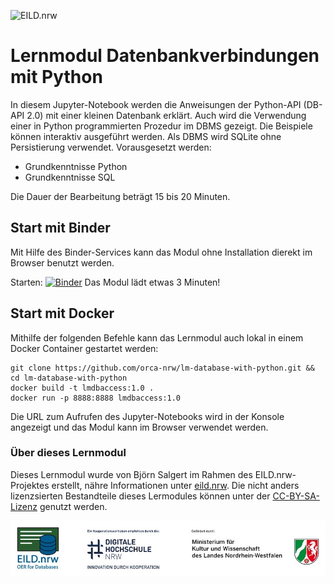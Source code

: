 ![EILD.nrw]([app/src/img/Logo-mitSchrift-v2.png](https://github.com/orca-nrw/plsql-trainer/raw/main/app/src/img/Logo-mitSchrift-v2.png))

# Lernmodul Datenbankverbindungen mit Python

In diesem Jupyter-Notebook werden die Anweisungen der Python-API (DB-API 2.0) mit einer kleinen Datenbank erklärt. Auch wird die Verwendung einer in Python programmierten Prozedur im DBMS gezeigt. Die Beispiele können interaktiv ausgeführt werden. Als DBMS wird SQLite ohne Persistierung verwendet. Vorausgesetzt werden:
- Grundkenntnisse Python
- Grundkenntnisse SQL

Die Dauer der Bearbeitung beträgt 15 bis 20 Minuten.


## Start mit Binder 

Mit Hilfe des Binder-Services kann das Modul ohne Installation dierekt im Browser benutzt werden.

Starten: [![Binder](https://mybinder.org/badge_logo.svg)](https://mybinder.org/v2/gh/orca-nrw/lm-database-with-python/HEAD?urlpath=notebooks%2FDatenbankzugriff.ipynb) Das Modul lädt etwas 3 Minuten!

## Start mit Docker

Mithilfe der folgenden Befehle kann das Lernmodul auch lokal in einem Docker Container gestartet werden:

```
git clone https://github.com/orca-nrw/lm-database-with-python.git && cd lm-database-with-python
docker build -t lmdbaccess:1.0 .
docker run -p 8888:8888 lmdbaccess:1.0
```
Die URL zum Aufrufen des Jupyter-Notebooks wird in der Konsole angezeigt und das Modul kann im Browser verwendet werden.

### Über dieses Lernmodul

Dieses Lernmodul wurde von Björn Salgert im Rahmen des EILD.nrw-Projektes erstellt, nähre Informationen unter [eild.nrw](https://eild.nrw). Die nicht anders lizenzsierten Bestandteile dieses Lermodules können unter der [CC-BY-SA-Lizenz](https://github.com/orca-nrw/lm-database-with-python/blob/master/LICENSE) genutzt werden.

<img src="logos.jpg" alt="logos" />
